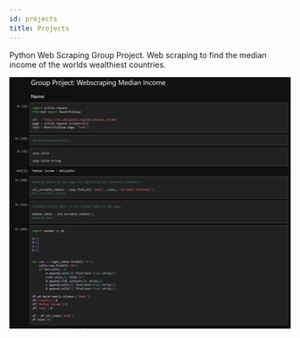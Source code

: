 ```yaml
---
id: projects
title: Projects
---
```


Python Web Scraping Group Project.  Web scraping to find the median income of the worlds wealthiest countries.

![Python Web Scraping](./assets/Capture.JPG)
